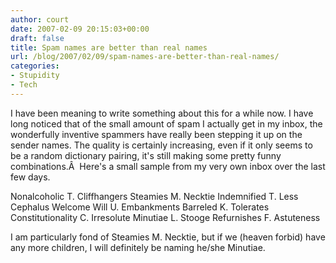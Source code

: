 ```yaml
---
author: court
date: 2007-02-09 20:15:03+00:00
draft: false
title: Spam names are better than real names
url: /blog/2007/02/09/spam-names-are-better-than-real-names/
categories:
- Stupidity
- Tech
---
```


I have been meaning to write something about this for a while now.  I have long noticed that of the small amount of spam I actually get in my inbox, the wonderfully inventive spammers have really been stepping it up on the sender names.  The quality is certainly increasing, even if it only seems to be a random dictionary pairing, it's still making some pretty funny combinations.Â  Here's a small sample from my very own inbox over the last few days.

Nonalcoholic T. Cliffhangers
Steamies M. Necktie
Indemnified T. Less
Cephalus Welcome
Will U. Embankments
Barreled K. Tolerates
Constitutionality C. Irresolute
Minutiae L. Stooge
Refurnishes F. Astuteness

I am particularly fond of Steamies M. Necktie, but if we (heaven forbid) have any more children, I will definitely be naming he/she Minutiae.
